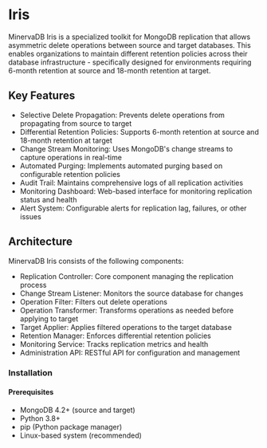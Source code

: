 # Iris
MinervaDB Iris is a specialized toolkit for MongoDB replication that allows asymmetric delete operations between source and target databases. This enables organizations to maintain different retention policies across their database infrastructure - specifically designed for environments requiring 6-month retention at source and 18-month retention at target.


## Key Features

* Selective Delete Propagation: Prevents delete operations from propagating from source to target
* Differential Retention Policies: Supports 6-month retention at source and 18-month retention at target
* Change Stream Monitoring: Uses MongoDB's change streams to capture operations in real-time
* Automated Purging: Implements automated purging based on configurable retention policies
* Audit Trail: Maintains comprehensive logs of all replication activities
* Monitoring Dashboard: Web-based interface for monitoring replication status and health
* Alert System: Configurable alerts for replication lag, failures, or other issues

## Architecture

MinervaDB Iris consists of the following components:

* Replication Controller: Core component managing the replication process
* Change Stream Listener: Monitors the source database for changes
* Operation Filter: Filters out delete operations
* Operation Transformer: Transforms operations as needed before applying to target
* Target Applier: Applies filtered operations to the target database
* Retention Manager: Enforces differential retention policies
* Monitoring Service: Tracks replication metrics and health
* Administration API: RESTful API for configuration and management

### Installation

 #### Prerequisites

* MongoDB 4.2+ (source and target)
* Python 3.8+
* pip (Python package manager)
* Linux-based system (recommended)
